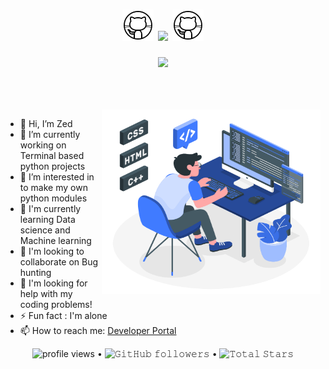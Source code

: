 <h1 align="center">
  <a>
    <img width="50px" src="https://github.com/ZedUnknown/ZedUnknown/blob/main/Assets/gif/github.gif" />
  </a>
  <a><img src="https://readme-typing-svg.herokuapp.com?font=Noto+Sans+Japanese&size=35&duration=3500&pause=3000&color=AE2828&center=true&vCenter=true&width=450&height=40&lines=%E3%81%93%E3%82%93%E3%81%AB%E3%81%A1%E3%81%AF%E3%83%97%E3%83%AD%E3%82%B0%E3%83%A9%E3%83%9E%E3%83%BC+!" /></a>
  <a>
    <img width="50px" src="https://github.com/ZedUnknown/ZedUnknown/blob/main/Assets/gif/github.gif" />
 </a>
 
</h1>

<p align="center">
<img src="https://github.com/ZedUnknown/ZedUnknown/blob/main/Assets/gif/intro.gif" />
</p align="center">

<br/>
<br/>
<br/>

<a>
    <img align="right" width="350px" height="295" src="https://github.com/ZedUnknown/ZedUnknown/blob/main/Assets/gif/programmer.gif" />
</a>

- 👋 Hi, I’m Zed
- 🔭 I’m currently working on Terminal based python projects
- 👀 I’m interested in to make my own python modules
- 📕 I'm currently learning Data science and Machine learning
- 🤝 I'm looking to collaborate on Bug hunting
- 🤔 I'm looking for help with my coding problems!
- ⚡ Fun fact : I'm alone
- 📫 How to reach me: [Developer Portal](**coding.developerportal@gmail.com**)

<p align="center">
  <img alt = "profile views" src="https://komarev.com/ghpvc/?username=ZedUnknown&style=flat&color=brightgreen"> •
  <img alt="𝙶𝚒𝚝𝙷𝚞𝚋 𝚏𝚘𝚕𝚕𝚘𝚠𝚎𝚛𝚜" src="https://img.shields.io/github/followers/ZedUnknown?label=Followers&style=social"> •   
  <img src="https://img.shields.io/github/stars/ZedUnknown?label=Stars" alt="𝚃𝚘𝚝𝚊𝚕 𝚂𝚝𝚊𝚛𝚜">
</p>
